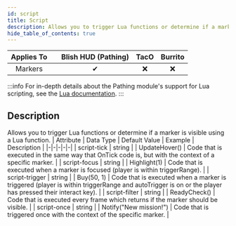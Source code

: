 ```yaml
---
id: script
title: Script
description: Allows you to trigger Lua functions or determine if a marker is visible using a Lua function.
hide_table_of_contents: true
---
```

| Applies To | | Blish HUD (Pathing) | TacO | Burrito |
|-|-|-|-|-|
| <center>Markers</center> | | <center>✔</center> | <center>❌</center> | <center>❌</center> |


:::info 
For in-depth details about the Pathing module's support for Lua scripting, see the [Lua documentation](/docs/lua-scripting/lua-basics/intro).
:::


## Description
Allows you to trigger Lua functions or determine if a marker is visible using a Lua function.
| Attribute | Data Type | Default Value | Example | Description |
|-|-|-|-|-|
| script-tick | string |  | UpdateHover() | Code that is executed in the same way that OnTick code is, but with the context of a specific marker. | 
| script-focus | string |  | Highlight(1) | Code that is executed when a marker is focused (player is within triggerRange). | 
| script-trigger | string |  | Buy(50, 1) | Code that is executed when a marker is triggered (player is within triggerRange and autoTrigger is on or the player has pressed their interact key). | 
| script-filter | string |  | ReadyCheck() | Code that is executed every frame which returns if the marker should be visible. | 
| script-once | string |  | Notify(\"New mission!\") | Code that is triggered once with the context of the specific marker. | 


